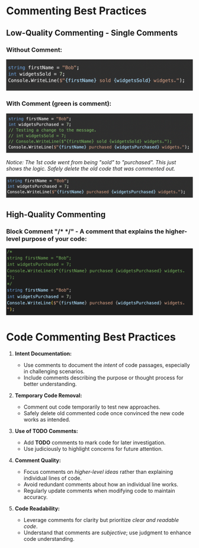 # Commenting Best Practices

## Low-Quality Commenting - Single Comments

### Without Comment:
![Without comment](./image/codeWithoutComment.PNG)

### With Comment (green is comment):
![With comment](./image/codeWithComment.PNG)

*Notice: The 1st code went from being "sold" to "purchased". This just shows the logic. Safely delete the old code that was commented out.*

![Removed single comment](./image/removedComment.PNG)

## High-Quality Commenting

### Block Comment "/* */" - A comment that explains the higher-level purpose of your code:
![High-quality block comment](./image/HighQuality.PNG)

# Code Commenting Best Practices

1. **Intent Documentation:**
   - Use comments to document the *intent* of code passages, especially in challenging scenarios.
   - Include comments describing the purpose or thought process for better understanding.

2. **Temporary Code Removal:**
   - Comment out code temporarily to test new approaches.
   - Safely delete old commented code once convinced the new code works as intended.

3. **Use of TODO Comments:**
   - Add **TODO** comments to mark code for later investigation.
   - Use judiciously to highlight concerns for future attention.

4. **Comment Quality:**
   - Focus comments on *higher-level ideas* rather than explaining individual lines of code.
   - Avoid redundant comments about how an individual line works.
   - Regularly update comments when modifying code to maintain accuracy.

5. **Code Readability:**
   - Leverage comments for clarity but prioritize *clear and readable code*.
   - Understand that comments are *subjective*; use judgment to enhance code understanding.
